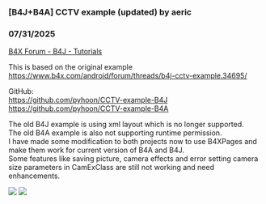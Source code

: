 ### [B4J+B4A] CCTV example (updated) by aeric
### 07/31/2025
[B4X Forum - B4J - Tutorials](https://www.b4x.com/android/forum/threads/168029/)

This is based on the original example  
<https://www.b4x.com/android/forum/threads/b4j-cctv-example.34695/>  
  
GitHub:  
<https://github.com/pyhoon/CCTV-example-B4J>  
<https://github.com/pyhoon/CCTV-example-B4A>  
  
The old B4J example is using xml layout which is no longer supported.  
The old B4A example is also not supporting runtime permission.  
I have made some modification to both projects now to use B4XPages and make them work for current version of B4A and B4J.  
Some features like saving picture, camera effects and error setting camera size parameters in CamExClass are still not working and need enhancements.  
  
![](https://www.b4x.com/android/forum/attachments/165713) ![](https://www.b4x.com/android/forum/attachments/165716)